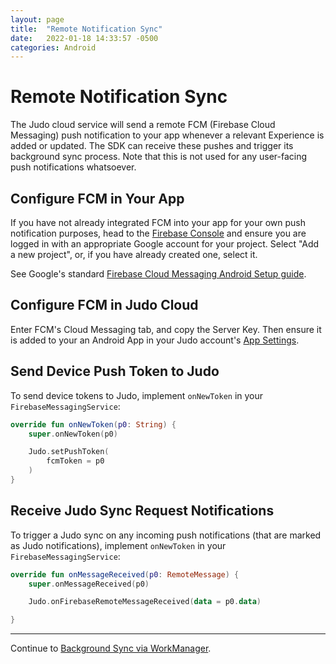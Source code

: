 ```yaml
---
layout: page
title:  "Remote Notification Sync"
date:   2022-01-18 14:33:57 -0500
categories: Android
---
```

# Remote Notification Sync

The Judo cloud service will send a remote FCM (Firebase Cloud Messaging) push notification to your app whenever a relevant Experience is added or updated. The SDK can receive these pushes and trigger its background sync process. Note that this is not used for any user-facing push notifications whatsoever.

## Configure FCM in Your App

If you have not already integrated FCM into your app for your own push notification purposes, head to the [Firebase Console](https://console.firebase.google.com/) and ensure you are logged in with an appropriate Google account for your project. Select "Add a new project", or, if you have already created one, select it.

See Google's standard [Firebase Cloud Messaging Android Setup guide](https://firebase.google.com/docs/cloud-messaging/android/client).

## Configure FCM in Judo Cloud

Enter FCM's Cloud Messaging tab, and copy the Server Key. Then ensure it is added to your an Android App in your Judo account's [App Settings](https://www.judo.app/login).

## Send Device Push Token to Judo

To send device tokens to Judo, implement `onNewToken` in your `FirebaseMessagingService`:

```kotlin
override fun onNewToken(p0: String) {
    super.onNewToken(p0)

    Judo.setPushToken(
        fcmToken = p0
    )
}
```

## Receive Judo Sync Request Notifications

To trigger a Judo sync on any incoming push notifications (that are marked as Judo notifications), implement `onNewToken` in your `FirebaseMessagingService`:

```kotlin
override fun onMessageReceived(p0: RemoteMessage) {
    super.onMessageReceived(p0)

    Judo.onFirebaseRemoteMessageReceived(data = p0.data)

}
```

---

Continue to [Background Sync via WorkManager](Background-Sync).

